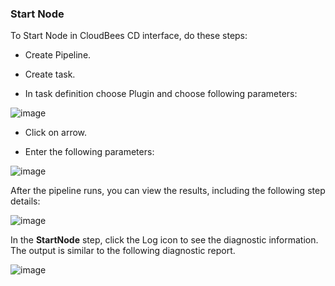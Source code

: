 
### Start Node

To Start Node in CloudBees CD interface, do these steps:

* Create Pipeline.

* Create task.

* In task definition choose Plugin and choose following parameters:

![image](images/StartNode/PipelinePicker.png)

* Click on arrow.

* Enter the following parameters:

![image](images/StartNode/PipelineConfig.png)


After the pipeline runs, you can view the results, including the following step details:

![image](images/StartNode/PipelineResult.png)

In the **StartNode** step, click the Log icon to see the diagnostic information. The output is similar to the following diagnostic report.

![image](images/StartNode/PipelineLog.png)

